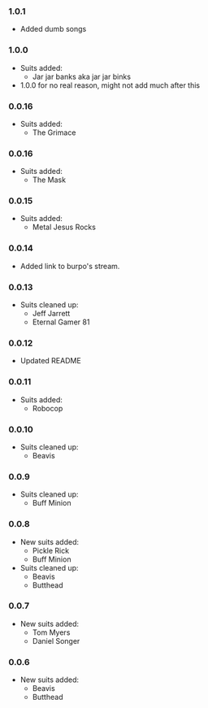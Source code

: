 ### 1.0.1
- Added dumb songs
### 1.0.0
- Suits added:
  - Jar jar banks aka jar jar binks
- 1.0.0 for no real reason, might not add much after this
### 0.0.16
- Suits added:
  - The Grimace
### 0.0.16
- Suits added:
  - The Mask
### 0.0.15
- Suits added:
  - Metal Jesus Rocks
### 0.0.14
- Added link to burpo's stream.
### 0.0.13
- Suits cleaned up:
  - Jeff Jarrett
  - Eternal Gamer 81
### 0.0.12
- Updated README
### 0.0.11
- Suits added:
  - Robocop
### 0.0.10
- Suits cleaned up:
  - Beavis
### 0.0.9
- Suits cleaned up:
  - Buff Minion
### 0.0.8
- New suits added:
  - Pickle Rick
  - Buff Minion
- Suits cleaned up:
  - Beavis
  - Butthead
### 0.0.7
- New suits added:
  - Tom Myers
  - Daniel Songer
### 0.0.6
- New suits added:
  - Beavis
  - Butthead
